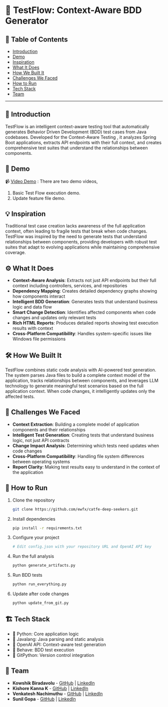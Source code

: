 # 🚀 TestFlow: Context-Aware BDD Generator

## 📌 Table of Contents
- [Introduction](#introduction)
- [Demo](#demo)
- [Inspiration](#inspiration)
- [What It Does](#what-it-does)
- [How We Built It](#how-we-built-it)
- [Challenges We Faced](#challenges-we-faced)
- [How to Run](#how-to-run)
- [Tech Stack](#tech-stack)
- [Team](#team)

---

## 🎯 Introduction
TestFlow is an intelligent context-aware testing tool that automatically generates Behavior Driven Development (BDD) test cases from Java codebases. Developed for the Context-Aware Testing , it analyzes Spring Boot applications, extracts API endpoints with their full context, and creates comprehensive test suites that understand the relationships between components.

## 🎥 Demo
📹 [Video Demo](artifacts/demo) : 
There are two demo videos, 
1. Basic Test Flow execution demo.
2. Update feature file demo. 




## 💡 Inspiration
Traditional test case creation lacks awareness of the full application context, often leading to fragile tests that break when code changes. TestFlow was inspired by the need to generate tests that understand relationships between components, providing developers with robust test suites that adapt to evolving applications while maintaining comprehensive coverage.

## ⚙️ What It Does
- **Context-Aware Analysis**: Extracts not just API endpoints but their full context including controllers, services, and repositories
- **Dependency Mapping**: Creates detailed dependency graphs showing how components interact
- **Intelligent BDD Generation**: Generates tests that understand business logic and data flow
- **Smart Change Detection**: Identifies affected components when code changes and updates only relevant tests
- **Rich HTML Reports**: Produces detailed reports showing test execution results with context
- **Cross-Platform Compatibility**: Handles system-specific issues like Windows file permissions

## 🛠️ How We Built It
TestFlow combines static code analysis with AI-powered test generation. The system parses Java files to build a complete context model of the application, tracks relationships between components, and leverages LLM technology to generate meaningful test scenarios based on the full application context. When code changes, it intelligently updates only the affected tests.

## 🚧 Challenges We Faced
- **Context Extraction**: Building a complete model of application components and their relationships
- **Intelligent Test Generation**: Creating tests that understand business logic, not just API contracts
- **Change Impact Analysis**: Determining which tests need updates when code changes
- **Cross-Platform Compatibility**: Handling file system differences between operating systems
- **Report Clarity**: Making test results easy to understand in the context of the application

## 🏃 How to Run
1. Clone the repository  
   ```sh
   git clone https://github.com/ewfx/catfe-deep-seekers.git
   
   ```
2. Install dependencies  
   ```sh
   pip install -r requirements.txt
   ```
3. Configure your project  
   ```sh
   # Edit config.json with your repository URL and OpenAI API key
   ```
4. Run the full analysis  
   ```sh
   python generate_artifacts.py
   ```
5. Run BDD tests  
   ```sh
   python run_everything.py
   ```
6. Update after code changes  
   ```sh
   python update_from_git.py
   ```

## 🏗️ Tech Stack
- 🔹 Python: Core application logic
- 🔹 Javalang: Java parsing and static analysis
- 🔹 OpenAI API: Context-aware test generation
- 🔹 Behave: BDD test execution
- 🔹 GitPython: Version control integration


## 👥 Team
- **Kowshik Biradavolu** - [GitHub](#) | [LinkedIn](#)
- **Kishore Kanna K** - [GitHub](#) | [LinkedIn](#)
- **Venkatesh Nachimuthu** - [GitHub](#) | [LinkedIn](#)
- **Sunil Gopa** - [GitHub](#) | [LinkedIn](#)

